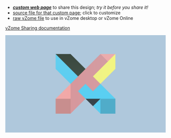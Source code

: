 
 - [***custom web page***][post] to share this design; *try it before you share it!*
 - [source file for that custom page][source]; click to customize
 - [raw vZome file][raw] to use in vZome desktop or vZome Online

[vZome Sharing documentation](https://vzome.github.io/vzome/sharing.html#how-it-works)

![Image](<Tetraxis Burr sticks.png>)


[post]: <https://John-Kostick.github.io/vzome-sharing/2021/12/15/Tetraxis Burr sticks-18-02-04.html>
[source]: <https://github.com/John-Kostick/vzome-sharing/edit/main/_posts/2021-12-15-Tetraxis Burr sticks-18-02-04.md>
[raw]: <https://raw.githubusercontent.com/John-Kostick/vzome-sharing/main/2021/12/15/18-02-04-Tetraxis Burr sticks/Tetraxis Burr sticks.vZome>